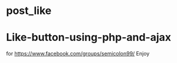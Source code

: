 # post_like
# Like-button-using-php-and-ajax
for https://www.facebook.com/groups/semicolon99/
Enjoy
